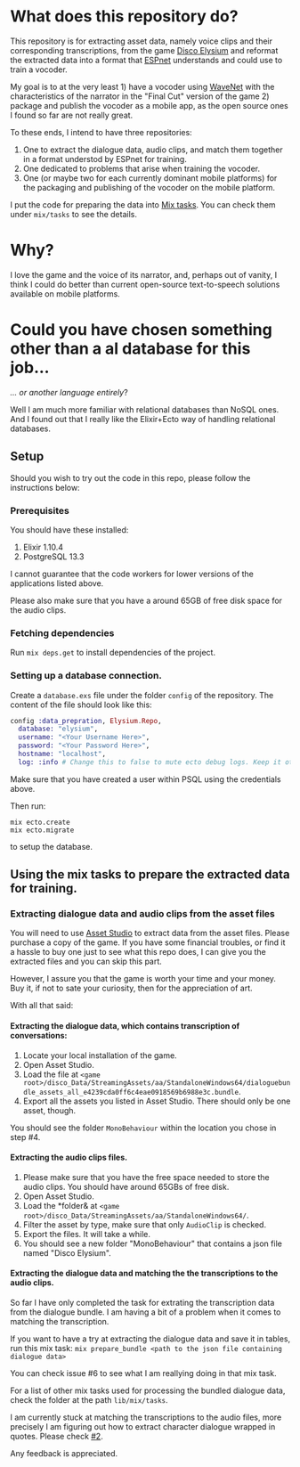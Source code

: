 # What does this repository do?

This repository is for extracting asset data, namely voice clips and their corresponding transcriptions, from the game [Disco Elysium](https://zaumstudio.com/#disco-elysium) and reformat the extracted data into a format that [ESPnet](https://github.com/espnet/espnet) understands and could use to train a vocoder.

My goal is to at the very least 1) have a vocoder using [WaveNet](https://arxiv.org/abs/1609.03499) with the characteristics of the narrator in the "Final Cut" version of the game 2) package and publish the vocoder as a mobile app, as the open source ones I found so far are not really great.

To these ends, I intend to have three repositories:
1. One to extract the dialogue data, audio clips, and match them together in a format understod by ESPnet for training.
2. One dedicated to problems that arise when training the vocoder.
3. One (or maybe two for each currently dominant mobile platforms) for the packaging and publishing of the vocoder on the mobile platform.

I put the code for preparing the data into [Mix tasks](https://hexdocs.pm/mix/1.12/Mix.Task.html). You can check them under `mix/tasks` to see the details.

# Why?

I love the game and the voice of its narrator, and, perhaps out of vanity, I think I could do better than current open-source text-to-speech solutions available on mobile platforms.

# Could you have chosen something other than a al database for this job...
*... or another language entirely*?

Well I am much more familiar with relational databases than NoSQL ones. And I found out that I really like the Elixir+Ecto way of handling relational databases.

## Setup
Should you wish to try out the code in this repo, please follow the instructions below:
### Prerequisites

You should have these installed:

1. Elixir 1.10.4
2. PostgreSQL 13.3

I cannot guarantee that the code workers for lower versions of the applications listed above.

Please also make sure that you have a around 65GB of free disk space for the audio clips.

### Fetching dependencies

Run `mix deps.get` to install dependencies of the project.

### Setting up a database connection.

Create a `database.exs` file under the folder `config` of the repository. The content of the file should look like this:

```elixir
config :data_prepration, Elysium.Repo,
  database: "elysium",
  username: "<Your Username Here>",
  password: "<Your Password Here>",
  hostname: "localhost",
  log: :info # Change this to false to mute ecto debug logs. Keep it otherwise.
```

Make sure that you have created a user within PSQL using the credentials above.

Then run:

```
mix ecto.create
mix ecto.migrate
```

to setup the database.

## Using the mix tasks to prepare the extracted data for training.

### Extracting dialogue data and audio clips from the asset files
You will need to use [Asset Studio](https://github.com/Perfare/AssetStudio/) to extract data from the asset files. Please purchase a copy of the game. If you have some financial troubles, or find it a hassle to buy one just to see what this repo does, I can give you the extracted files and you can skip this part.

However, I assure you that the game is worth your time and your money. Buy it, if not to sate your curiosity, then for the appreciation of art.

With all that said:
#### Extracting the dialogue data, which contains transcription of conversations:
1. Locate your local installation of the game.
2. Open Asset Studio.
3. Load the file at `<game root>/disco_Data/StreamingAssets/aa/StandaloneWindows64/dialoguebundle_assets_all_e4239cda0ff6c4eae0918569b6988e3c.bundle`.
4. Export all the assets you listed in Asset Studio. There should only be one asset, though.

You should see the folder `MonoBehaviour` within the location you chose in step #4.

#### Extracting the audio clips files.
1. Please make sure that you have the free space needed to store the audio clips. You should have around 65GBs of free disk.
2. Open Asset Studio.
3. Load the *folder& at  `<game root>/disco_Data/StreamingAssets/aa/StandaloneWindows64/`.
4. Filter the asset by type, make sure that only `AudioClip` is checked.
5. Export the files. It will take a while.
6. You should see a new folder "MonoBehaviour" that contains a json file named "Disco Elysium".

#### Extracting the dialogue data and matching the the transcriptions to the audio clips.

So far I have only completed the task for extrating the transcription data from the dialogue bundle. I am having a bit of a problem when it comes to matching the transcription.

If you want to have a try at extracting the dialogue data and save it in tables, run this mix task:
`mix prepare_bundle <path to the json file containing dialogue data>`

You can check issue #6 to see what I am reallying doing in that mix task.

For a list of other mix tasks used for processing the bundled dialogue data, check the folder at the path `lib/mix/tasks`.

I am currently stuck at matching the transcriptions to the audio files, more precisely I am figuring out how to extract character dialogue wrapped in quotes. Please check [#2](https://github.com/ngtban/wavenet_de_data_prep/issues/2).

Any feedback is appreciated.
